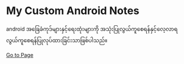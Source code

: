 ﻿# My Custom Android Notes

android အခြေခံကုဒ်များနှင့်ရေးထုံးများကို အသုံးပြုလွယ်ကူစေရန်နှင့်လေ့လာရလွယ်ကူစေရန်ပြုလုပ်ထားခြင်းသာဖြစ်ပါသည်။



[Go to Page](https://moekyawsoe.github.io/androidnotes/)
